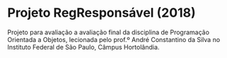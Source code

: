 # Projeto RegResponsável (2018)
Projeto para avaliação a avaliação final da disciplina de Programação Orientada a Objetos, lecionada pelo prof.º André Constantino da Silva no Instituto Federal de São Paulo, Câmpus Hortolândia.

